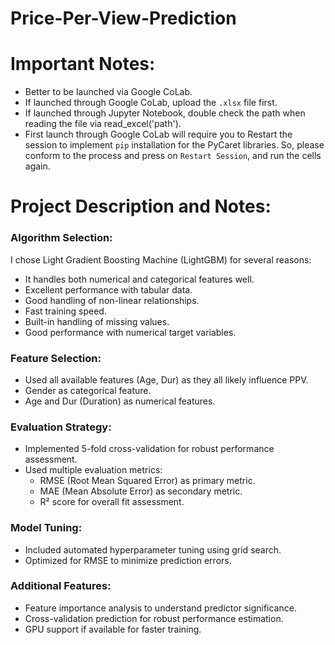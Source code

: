 # Price-Per-View-Prediction
# Important Notes:
- Better to be launched via Google CoLab.
- If launched through Google CoLab, upload the `.xlsx` file first.
- If launched through Jupyter Notebook, double check the path when reading the file via read_excel('path').
- First launch through Google CoLab will require you to Restart the session to implement `pip` installation for the PyCaret libraries. So, please conform to the process and press on `Restart Session`, and run the cells again.
# Project Description and Notes:
### **Algorithm Selection**:
I chose Light Gradient Boosting Machine (LightGBM) for several reasons:
- It handles both numerical and categorical features well.
- Excellent performance with tabular data.
- Good handling of non-linear relationships.
- Fast training speed.
- Built-in handling of missing values.
- Good performance with numerical target variables.
### **Feature Selection**:
- Used all available features (Age, Dur) as they all likely influence PPV.
- Gender as categorical feature.
- Age and Dur (Duration) as numerical features.
### **Evaluation Strategy**:
- Implemented 5-fold cross-validation for robust performance assessment.
- Used multiple evaluation metrics:
	- RMSE (Root Mean Squared Error) as primary metric.
	- MAE (Mean Absolute Error) as secondary metric.
	- R² score for overall fit assessment.
### **Model Tuning**:
- Included automated hyperparameter tuning using grid search.
- Optimized for RMSE to minimize prediction errors.
### **Additional Features**:
- Feature importance analysis to understand predictor significance.
- Cross-validation prediction for robust performance estimation.
- GPU support if available for faster training.
